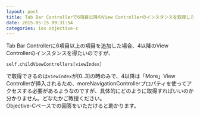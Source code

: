 ```yaml
---
layout: post
title: Tab Bar Controllerで6項目以降のView Controllerのインスタンスを取得したい
date: 2015-05-15 09:31:54
categories: ios objective-c
---
```

<p>Tab Bar Controllerに6項目以上の項目を追加した場合、4以降のView Controllerのインスタンスを得たいのですが、</p>

<pre><code>self.childViewControllers[viewIndex]
</code></pre>

<p>で取得できるのは<code>viewIndex</code>が[0..3]の時のみで、4以降は「More」View Controllerが挿入されるため、moreNavigationControllerプロパティを使ってアクセスする必要があるようなのですが、具体的にどのように取得すればいいのか分かりません。どなたかご教授ください。<br>
Objective-Cベースでの回答をいただけると助かります。</p>
